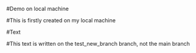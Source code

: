 #Demo on local machine

#This is firstly created on my local machine
 
#Text

#This text is written on the test_new_branch branch, not the main branch
